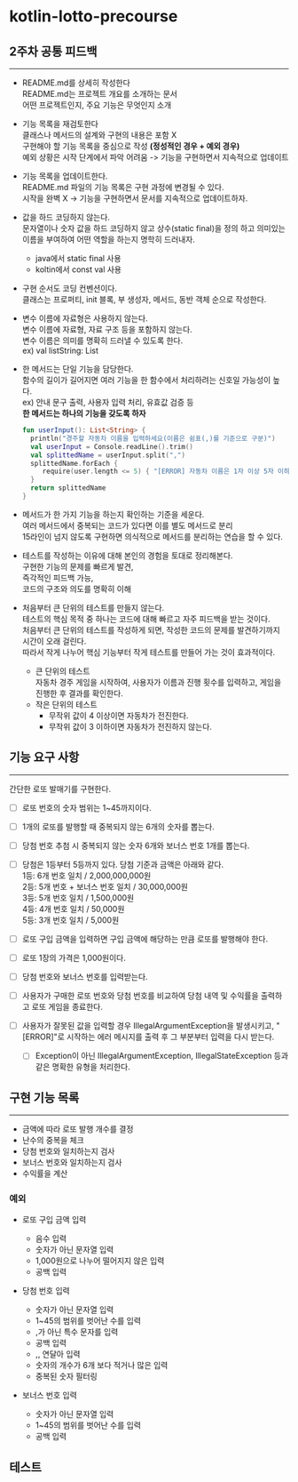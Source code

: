 # kotlin-lotto-precourse

## 2주차 공통 피드백

---

- README.md를 상세히 작성한다  
  README.md는 프로젝트 개요를 소개하는 문서  
  어떤 프로젝트인지, 주요 기능은 무엇인지 소개


- 기능 목록을 재검토한다  
  클래스나 메서드의 설계와 구현의 내용은 포함 X  
  구현해야 할 기능 목록을 중심으로 작성 **(정성적인 경우 + 예외 경우)**  
  예외 상황은 시작 단계에서 파악 어려움 -> 기능을 구현하면서 지속적으로 업데이트


- 기능 목록을 업데이트한다.  
  README.md 파일의 기능 목록은 구현 과정에 변경될 수 있다.  
  시작을 완벽 X -> 기능을 구현하면서 문서를 지속적으로 업데이트하자.


- 값을 하드 코딩하지 않는다.  
  문자열이나 숫자 값을 하드 코딩하지 않고 상수(static final)을 정의 하고 의미있는 이름을 부여하여 어떤 역할을 하는지 명학히 드러내자.
    - java에서 static final 사용
    - koltin에서 const val 사용
  

- 구현 순서도 코딩 컨벤션이다.  
  클래스는 프로퍼티, init 블록, 부 생성자, 메서드, 동반 객체 순으로 작성한다.


- 변수 이름에 자료형은 사용하지 않는다.  
  변수 이름에 자료형, 자료 구조 등을 포함하지 않는다.  
  변수 이름은 의미를 명확히 드러낼 수 있도록 한다.  
  ex) val listString: List<String>


- 한 메서드는 단일 기능을 담당한다.  
  함수의 길이가 길어지면 여러 기능을 한 함수에서 처리하려는 신호일 가능성이 높다.  
  ex) 안내 문구 출력, 사용자 입력 처리, 유효값 검증 등  
  **한 메서드는 하나의 기능을 갖도록 하자**
  ```kotlin
  fun userInput(): List<String> {
    println("경주할 자동차 이름을 입력하세요(이름은 쉼표(,)를 기준으로 구분)")
    val userInput = Console.readLine().trim()
    val splittedName = userInput.split(",")
    splittedName.forEach {
       require(user.length <= 5) { "[ERROR] 자동차 이름은 1자 이상 5자 이하만 가능합니다." }
    }
    return splittedName
  }
  ```  

- 메서드가 한 가지 기능을 하는지 확인하는 기준을 세운다.  
  여러 메서드에서 중복되는 코드가 있다면 이를 별도 메서드로 분리  
  15라인이 넘지 않도록 구현하면 의식적으로 메서드를 분리하는 연습을 할 수 있다.


- 테스트를 작성하는 이유에 대해 본인의 경험을 토대로 정리해본다.  
  구현한 기능의 문제를 빠르게 발견,  
  즉각적인 피드백 가능,  
  코드의 구조와 의도를 명확히 이해


- 처음부터 큰 단위의 테스트를 만들지 않는다.  
  테스트의 핵심 목적 중 하나는 코드에 대해 빠르고 자주 피드백을 받는 것이다.  
  처음부터 큰 단위의 테스트를 작성하게 되면, 작성한 코드의 문제를 발견하기까지 시간이 오래 걸린다.  
  따라서 작게 나누어 핵심 기능부터 작게 테스트를 만들어 가는 것이 효과적이다.
    - 큰 단위의 테스트  
      자동차 경주 게임을 시작하여, 사용자가 이름과 진행 횟수를 입력하고, 게임을 진행한 후 결과를 확인한다.
    - 작은 단위의 테스트
        - 무작위 값이 4 이상이면 자동차가 전진한다.
        - 무작위 값이 3 이하이면 자동차가 전진하지 않는다.

## 기능 요구 사항

---

간단한 로또 발매기를 구현한다.

- [ ] 로또 번호의 숫자 범위는 1~45까지이다.
- [ ] 1개의 로또를 발행할 때 중복되지 않는 6개의 숫자를 뽑는다.
- [ ] 당첨 번호 추첨 시 중복되지 않는 숫자 6개와 보너스 번호 1개를 뽑는다.
- [ ] 당첨은 1등부터 5등까지 있다. 당첨 기준과 금액은 아래와 같다.  
  1등: 6개 번호 일치 / 2,000,000,000원  
  2등: 5개 번호 + 보너스 번호 일치 / 30,000,000원  
  3등: 5개 번호 일치 / 1,500,000원  
  4등: 4개 번호 일치 / 50,000원  
  5등: 3개 번호 일치 / 5,000원

- [ ] 로또 구입 금액을 입력하면 구입 금액에 해당하는 만큼 로또를 발행해야 한다.
- [ ] 로또 1장의 가격은 1,000원이다.
- [ ] 당첨 번호와 보너스 번호를 입력받는다.
- [ ] 사용자가 구매한 로또 번호와 당첨 번호를 비교하여 당첨 내역 및 수익률을 출력하고 로또 게임을 종료한다.
- [ ] 사용자가 잘못된 값을 입력할 경우 IllegalArgumentException을 발생시키고, "[ERROR]"로 시작하는 에러 메시지를 출력 후 그 부분부터 입력을 다시
  받는다.
    - [ ] Exception이 아닌 IllegalArgumentException, IllegalStateException 등과 같은 명확한 유형을 처리한다.

## 구현 기능 목록

---
- 금액에 따라 로또 발행 개수를 결정
- 난수의 중복을 체크
- 당첨 번호와 일치하는지 검사
- 보너스 번호와 일치하는지 검사
- 수익률을 계산

### 예외
- 로또 구입 금액 입력  
  - 음수 입력  
  - 숫자가 아닌 문자열 입력  
  - 1,000원으로 나누어 떨어지지 않은 입력
  - 공백 입력


- 당첨 번호 입력
  - 숫자가 아닌 문자열 입력
  - 1~45의 범위를 벗어난 수를 입력  
  - ,가 아닌 특수 문자를 입력
  - 공백 입력
  - ,, 연달아 입력
  - 숫자의 개수가 6개 보다 적거나 많은 입력
  - 중복된 숫자 필터링
  

- 보너스 번호 입력
  - 숫자가 아닌 문자열 입력
  - 1~45의 범위를 벗어난 수를 입력
  - 공백 입력



## 테스트